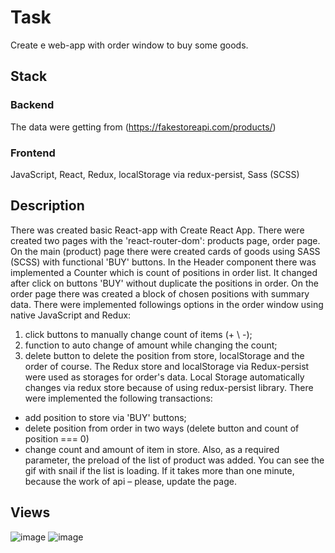 # Task
Create e web-app with order window to buy some goods.

## Stack
### Backend
The data were getting from (https://fakestoreapi.com/products/)
### Frontend
JavaScript, React, Redux, localStorage via redux-persist, Sass (SCSS)

## Description
There was created basic React-app with Create React App. There were created two pages with the 'react-router-dom': products page, order page.
On the main (product) page there were created cards of goods using SASS (SCSS) with functional 'BUY' buttons.
In the Header component there was implemented a Counter which is count of positions in order list. It changed after click on buttons 'BUY' without duplicate the positions in order.
On the order page there was created a block of chosen positions with summary data. There were implemented followings options in the order window using native JavaScript and Redux:
1.	click buttons to manually change count of items (+ \ -);
2.	function to auto change of amount while changing the count;
3.	delete button to delete the position from store, localStorage and the order of course.
The Redux store and localStorage via Redux-persist were used as storages for order's data. Local Storage automatically changes via redux store because of using redux-persist library. There were implemented the following transactions:
-	add position to store via 'BUY' buttons;
-	delete position from order in two ways (delete button and count of position === 0)
-	change count and amount of item in store.
Also, as a required parameter, the preload of the list of product was added. You can see the gif with snail if the list is loading. If it takes more than one minute, because the work of api – please, update the page.

## Views

![image](https://user-images.githubusercontent.com/46706194/148299075-76d71f64-c5c2-40b8-9a0f-13d9c120d1b5.png)
![image](https://user-images.githubusercontent.com/46706194/148299119-2ef45ca8-57a1-4a42-a7bf-00d976696880.png)

